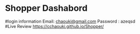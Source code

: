 # Shopper Dashabord 

#login information
Email: chaouki@gmail.com
Password : azeqsd
 <br/> #Live Review https://cchaouki.github.io/Shopper/
